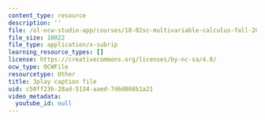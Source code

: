 ```yaml
---
content_type: resource
description: ''
file: /ol-ocw-studio-app/courses/18-02sc-multivariable-calculus-fall-2010/c50ff23b28ad5134aaed7d6d866b1a21_dUk_I1E5QxY.vtt
file_size: 10022
file_type: application/x-subrip
learning_resource_types: []
license: https://creativecommons.org/licenses/by-nc-sa/4.0/
ocw_type: OCWFile
resourcetype: Other
title: 3play caption file
uid: c50ff23b-28ad-5134-aaed-7d6d866b1a21
video_metadata:
  youtube_id: null
---
```

